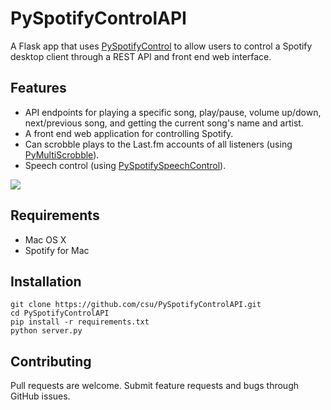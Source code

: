 PySpotifyControlAPI
================

A Flask app that uses [PySpotifyControl](https://github.com/csu/PySpotifyControl) to allow users to control a Spotify desktop client through a REST API and front end web interface.

## Features
* API endpoints for playing a specific song, play/pause, volume up/down, next/previous song, and getting the current song's name and artist.
* A front end web application for controlling Spotify.
* Can scrobble plays to the Last.fm accounts of all listeners (using [PyMultiScrobble](https://github.com/csu/PyMultiScrobble)).
* Speech control (using [PySpotifySpeechControl](https://github.com/csu/PySpotifySpeechControl)).

![](http://i.imgur.com/2U92NQD.jpg)

## Requirements
* Mac OS X
* Spotify for Mac

## Installation

    git clone https://github.com/csu/PySpotifyControlAPI.git
    cd PySpotifyControlAPI
    pip install -r requirements.txt
    python server.py

## Contributing
Pull requests are welcome. Submit feature requests and bugs through GitHub issues.
